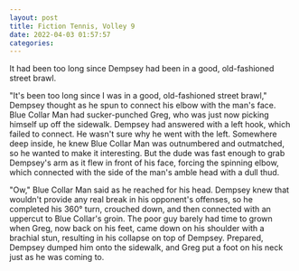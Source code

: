 ```yaml
---
layout: post
title: Fiction Tennis, Volley 9
date: 2022-04-03 01:57:57
categories:
---
```


It had been too long since Dempsey had been in a good, old-fashioned street brawl.

"It's been too long since I was in a good, old-fashioned street brawl," Dempsey thought as he spun to connect his elbow with the man's face. Blue Collar Man had sucker-punched Greg, who was just now picking himself up off the sidewalk. Dempsey had answered with a left hook, which failed to connect. He wasn't sure why he went with the left. Somewhere deep inside, he knew Blue Collar Man was outnumbered and outmatched, so he wanted to make it interesting. But the dude was fast enough to grab Dempsey's arm as it flew in front of his face, forcing the spinning elbow, which connected with the side of the man's amble head with a dull thud.

"Ow," Blue Collar Man said as he reached for his head. Dempsey knew that wouldn't provide any real break in his opponent's offenses, so he completed his 360° turn, crouched down, and then connected with an uppercut to Blue Collar's groin. The poor guy barely had time to grown when Greg, now back on his feet, came down on his shoulder with a brachial stun, resulting in his collapse on top of Dempsey. Prepared, Dempsey dumped him onto the sidewalk, and Greg put a foot on his neck just as he was coming to.
